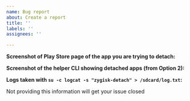 ```yaml
---
name: Bug report
about: Create a report
title: ''
labels: ''
assignees: ''

---
```


**Screenshot of Play Store page of the app you are trying to detach:**

**Screenshot of the helper CLI showing detached apps (from Option 2):**

**Logs taken with `su -c logcat -s "zygisk-detach" > /sdcard/log.txt`:**

Not providing this information will get your issue closed
